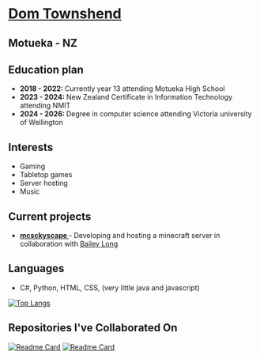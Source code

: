 <a href="https://dtownshend.com"><h1> Dom Townshend </h1></a>

<h2> Motueka - NZ </h2>

<h2> Education plan </h2>
<ul>
<li> <strong> 2018 - 2022: </strong> Currently year 13 attending Motueka High School </li>
<li> <strong> 2023 - 2024: </strong> New Zealand Certificate in Information Technology attending NMIT </li>
<li> <strong> 2024 - 2026: </strong> Degree in computer science attending Victoria university of Wellington </li> 
</ul>

<h2> Interests </h2>
<ul>
<li> Gaming </li>
<li> Tabletop games </li>
<li> Server hosting </li>
<li> Music </li>
</ul>

<h2> Current projects </h2>
<ul>
<li> <a href="mcskyscape.com"> <strong> mcsckyscape </strong> </a> - Developing and hosting a minecraft server in collaboration with <a href="https://github.com/bailey-long"> Bailey Long </a> </li>
</ul>

<h2> Languages </h2> 
<ul>
<li> C#, Python, HTML, CSS, (very little java and javascript)</li>
</ul>

[![Top Langs](https://github-readme-stats.vercel.app/api/top-langs/?username=domitron123&theme=github_dark&count_private=true)](https://github.com/anuraghazra/github-readme-stats)

<h2> Repositories I've Collaborated On </h2>

[![Readme Card](https://github-readme-stats.vercel.app/api/pin/?username=wzerp&repo=12DGT-Maths-Game&theme=github_dark)](https://github.com/wzerp/12DGT-Maths-Game)
[![Readme Card](https://github-readme-stats.vercel.app/api/pin/?username=wzerp&repo=Retribution&theme=github_dark)](https://github.com/wzerp/Retribution)
